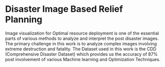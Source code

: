 # Disaster Image Based Relief Planning

Image visualization for Optimal resource deployment is one of the essential parts of various methods to analyze and interpret the post disaster images. The primary challenge in this work is to analyze complex images involving extreme destruction and fatality. The Dataset used in this work is the CDD (Comprehensive Disaster Dataset) which provides us the accuracy of 87% post involvement of various Machine learning and Optimization Techniques.
